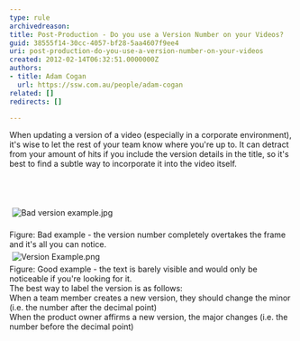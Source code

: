 ```yaml
---
type: rule
archivedreason: 
title: Post-Production - Do you use a Version Number on your Videos?
guid: 38555f14-30cc-4057-bf28-5aa4607f9ee4
uri: post-production-do-you-use-a-version-number-on-your-videos
created: 2012-02-14T06:32:51.0000000Z
authors:
- title: Adam Cogan
  url: https://ssw.com.au/people/adam-cogan
related: []
redirects: []

---
```



<p>When updating a version of a video (especially in a corporate environment), it's wise to let the rest of your team know where you're up to. It can detract from your amount of hits if you include the version details in the title, so it's best to find a subtle way to incorporate it into the video itself.</p>
<br><excerpt class='endintro'></excerpt><br>
​<div><img class="ssw-rteStyle-GreyBox" alt="Bad version example.jpg" src="/DesignandPresentation/RulesToBetterVideoRecording/PublishingImages/Bad%20version%20example.jpg" style="margin&#58;5px;" /><br><br><span class="ssw-rteStyle-FigureBad">Figure&#58; Bad example - the version number completely overtakes the frame and it's all you can notice.</span></div>
<div><img class="ssw-rteStyle-GreyBox" alt="Version Example.png" src="/DesignandPresentation/RulesToBetterVideoRecording/PublishingImages/Version%20Example.png" style="margin&#58;5px;" /><br><span class="ssw-rteStyle-FigureGood">Figure&#58; Good example - the text is barely visible and would only be noticeable if you're looking for it.</span></div>
<div>The best way to label the version is as follows&#58;</div>
<div>When a team member creates a new version, they should change the minor (i.e. the number after the decimal point)</div>
<div>When the product owner affirms a new version, the major changes (i.e. the number before the decimal point)</div>


